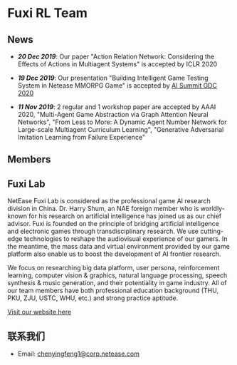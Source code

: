 # Fuxi RL Team
## News
+ ***20 Dec 2019***: Our paper "Action Relation Network: Considering the Effects of Actions in Multiagent Systems" is accepted by ICLR 2020

+ ***19 Dec 2019***: Our presentation "Building Intelligent Game Testing System in Netease MMORPG Game" is accepted by [AI Summit GDC 2020](https://schedule.gdconf.com/session/machine-learning-summit-building-intelligent-game-testing-system-in-netease-mmorpg-game/870815) 

+ ***11 Nov 2019***: 2  regular and 1 workshop paper are accepted by AAAI 2020, "Multi-Agent Game Abstraction via Graph Attention Neural Networks", "From Less to More: A Dynamic Agent Number Network for Large-scale Multiagent Curriculum Learning", "Generative Adversarial Imitation Learning from Failure Experience"

## Members


## Fuxi Lab

NetEase Fuxi Lab is considered as the professional game AI research division in China. Dr. Harry Shum, an NAE foreign member who is worldly-known for his research on artificial intelligence has joined us as our chief advisor. Fuxi is founded on the principle of bridging artificial intelligence and electronic games through transdisciplinary research. We use cutting-edge technologies to reshape the audiovisual experience of our gamers. In the meantime, the mass data and virtual environment provided by our game platform also enable us to boost the development of AI frontier research.

We focus on researching big data platform, user persona, reinforcement learning, computer vision & graphics, natural language processing, speech synthesis & music generation, and their potentiality in game industry. All of our team members have both professional education background (THU, PKU, ZJU, USTC, WHU, etc.) and strong practice aptitude.

[Visit our website here](https://fuxi.163.com/en/index.html)


## 联系我们

- Email: chenyingfeng1@corp.netease.com